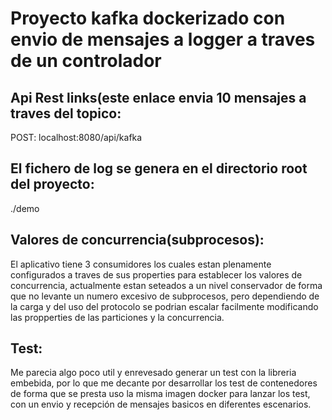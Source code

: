 # Proyecto kafka dockerizado con envio de mensajes a logger a traves de un controlador

Api Rest links(este enlace envia 10 mensajes a traves del topico:
-------------------------------------------------------------------
POST: localhost:8080/api/kafka


El fichero de log se genera en el directorio root del proyecto:
-------------------------------------------------------------------
./demo

Valores de concurrencia(subprocesos):
--------------------------------------
El aplicativo tiene 3 consumidores los cuales estan plenamente configurados a traves de sus properties para establecer los valores
de concurrencia, actualmente estan seteados a un nivel conservador de forma que no levante un numero excesivo de subprocesos,
pero dependiendo de la carga y del uso del protocolo se podrian escalar facilmente modificando las propperties de las particiones
y la concurrencia.

Test:
--------------------------------------
Me parecia algo poco util y enrevesado generar un test con la libreria embebida, por lo que me decante por desarrollar los test de 
contenedores de forma que se presta uso la misma imagen docker para lanzar los test, con un envio y recepción de mensajes
basicos en diferentes escenarios.